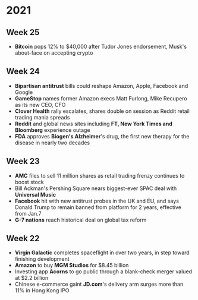 # 2021
## Week 25
- **Bitcoin** pops 12% to $40,000 after Tudor Jones endorsement, Musk's about-face on accepting crypto

## Week 24
- **Bipartisan antitrust** bills could reshape Amazon, Apple, Facebook and Google
- **GameStop** names former Amazon execs Matt Furlong, Mike Recupero as its new CEO, CFO
- **Clover Health** rally escalates, shares double on session as Reddit retail trading mania spreads
- **Reddit** and global news sites including **FT, New York Times and Bloomberg** experience outage
- **FDA** approves **Biogen's Alzheimer**'s drug, the first new therapy for the disease in nearly two decades

## Week 23
- **AMC** files to sell 11 million shares as retail trading frenzy continues to boost stock
- Bill Ackman's Pershing Square nears biggest-ever SPAC deal with **Universal Music**
- **Facebook** hit with new antitrust probes in the UK and EU, and says Donald Trump to remain banned from platform for 2 years, effective from Jan.7
- **G-7 nations** reach historical deal on global tax reform

## Week 22
- **Virgin Galactic** completes spaceflight in over two years, in step toward finishing development
- **Amazon** to buy **MGM Studios** for $8.45 billion
- Investing app **Acorns** to go public through a blank-check merger valued at $2.2 billion
- Chinese e-commerce gaint **JD.com**'s delivery arm surges more than 11% in Hong Kong IPO
